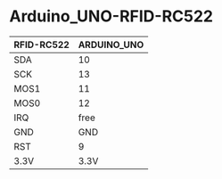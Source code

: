 # Arduino_UNO-RFID-RC522

| RFID-RC522 | ARDUINO_UNO |
|------------|-------------|
| SDA        | 10          |
| SCK        | 13          |
| MOS1       | 11          |
| MOS0       | 12          |
| IRQ        | free        |
| GND        | GND         |
| RST        | 9           |
| 3.3V       | 3.3V        |
